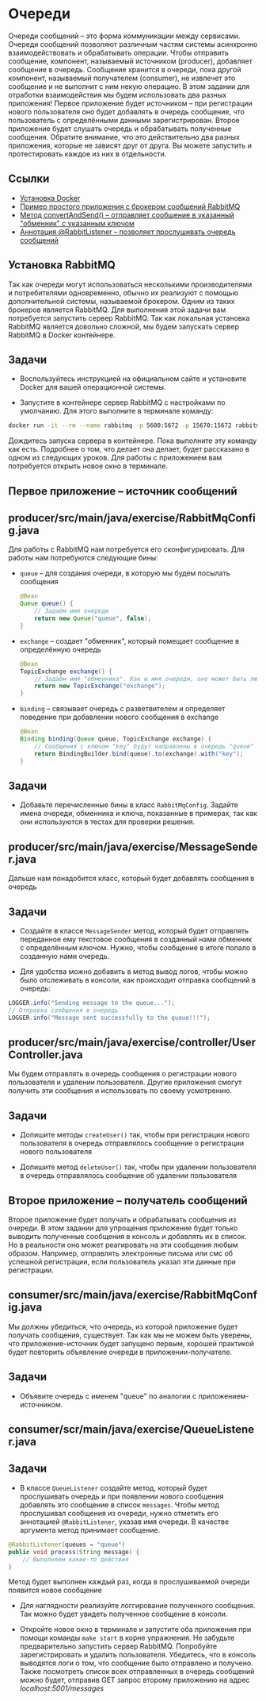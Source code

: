 # Очереди

Очереди сообщений – это форма коммуникации между сервисами. Очереди сообщений позволяют различным частям системы асинхронно взаимодействовать и обрабатывать операции. Чтобы отправить сообщение, компонент, называемый источником (producer), добавляет сообщение в очередь. Сообщение хранится в очереди, пока другой компонент, называемый получателем (consumer), не извлечет это сообщение и не выполнит с ним некую операцию. В этом задании для отработки взаимодействия мы будем использовать два разных приложения! Первое приложение будет источником – при регистрации нового пользователя оно будет добавлять в очередь сообщение, что пользователь с определёнными данными зарегистрирован. Второе приложение будет слушать очередь и обрабатывать полученные сообщения. Обратите внимание, что это действительно два разных приложения, которые не зависят друг от друга. Вы можете запустить и протестировать каждое из них в отдельности.

## Ссылки

* [Установка Docker](https://docs.docker.com/get-docker/)
* [Пример простого приложения с брокером сообщений RabbitMQ](https://spring.io/guides/gs/messaging-rabbitmq/)
* [Метод convertAndSend() – отправляет сообщение в указанный "обменник" с указанным ключом](https://docs.spring.io/spring-amqp/api/org/springframework/amqp/rabbit/core/RabbitTemplate.html#convertAndSend(java.lang.String,java.lang.Object))
* [Аннотация @RabbitListener – позволяет прослушивать очередь сообщений](https://docs.spring.io/spring-amqp/api/org/springframework/amqp/rabbit/annotation/RabbitListener.html)

## Установка RabbitMQ

Так как очереди могут использоваться несколькими производителями и потребителями одновременно, обычно их реализуют с помощью дополнительной системы, называемой брокером. Одним из таких брокеров является RabbitMQ. Для выполнения этой задачи вам потребуется запустить сервер RabbitMQ. Так как локальная установка RabbitMQ является довольно сложной, мы будем запускать сервер RabbitMQ в Docker контейнере.

## Задачи

* Воспользуйтесь инструкцией на официальном сайте и установите Docker для вашей операционной системы.

* Запустите в контейнере сервер RabbitMQ с настройками по умолчанию. Для этого выполните в терминале команду:

```bash
docker run -it --rm --name rabbitmq -p 5600:5672 -p 15670:15672 rabbitmq:3.9-management
```

Дождитесь запуска сервера в контейнере. Пока выполните эту команду как есть. Подробнее о том, что делает она делает, будет рассказано в одном из следующих уроков. Для работы с приложением вам потребуется открыть новое окно в терминале.

## Первое приложение – источник сообщений

## producer/src/main/java/exercise/RabbitMqConfig.java

Для работы с RabbitMQ нам потребуется его сконфигурировать. Для работы нам потребуются следующие бины:

* `queue` – для создания очереди, в которую мы будем посылать сообщения

  ```java
  @Bean
  Queue queue() {
      // Задаём имя очереди
      return new Queue("queue", false);
  }
  ```

* `exchange` – создает "обменник", который помещает сообщение в определённую очередь

  ```java
  @Bean
  TopicExchange exchange() {
      // Задаём имя "обменника". Как и имя очереди, оно может быть любым
      return new TopicExchange("exchange");
  }
  ```

* `binding` – связывает очередь с разветвителем и определяет поведение при добавлении нового сообщения в exchange

  ```java
  @Bean
  Binding binding(Queue queue, TopicExchange exchange) {
      // Сообщения с ключом "key" будут направлены в очередь "queue"
      return BindingBuilder.bind(queue).to(exchange).with("key");
  }
  ```

## Задачи

* Добавьте перечисленные бины в класс `RabbitMqConfig`. Задайте имена очереди, обменника и ключа, показанные в примерах, так как они используются в тестах для проверки решения.

## producer/src/main/java/exercise/MessageSender.java

Дальше нам понадобится класс, который будет добавлять сообщения в очередь

## Задачи

* Создайте в классе `MessageSender` метод, который будет отправлять переданное ему текстовое сообщения в созданный нами обменник с определённым ключом. Нужно, чтобы сообщение в итоге попало в созданную нами очередь.

* Для удобства можно добавить в метод вывод логов, чтобы можно было отслеживать в консоли, как происходит отправка сообщений в очередь:

```java
LOGGER.info("Sending message to the queue...");
// Отправка сообщения в очередь
LOGGER.info("Message sent successfully to the queue!!!");
```

## producer/src/main/java/exercise/controller/UserController.java

Мы будем отправлять в очередь сообщения о регистрации нового пользователя и удалении пользователя. Другие приложения смогут получить эти сообщения и использовать по своему усмотрению.

## Задачи

* Допишите методы `createUser()` так, чтобы при регистрации нового пользователя в очередь отправлялось сообщение о регистрации нового пользователя

* Допишите метод `deleteUser()` так, чтобы при удалении пользователя в очередь отправлялось сообщение об удалении пользователя

## Второе приложение – получатель сообщений

Второе приложение будет получать и обрабатывать сообщения из очереди. В этом задании для упрощения приложение будет только выводить полученные сообщения в консоль и добавлять их в список. Но в реальности оно может реагировать на эти сообщения любым образом. Например, отправлять электронные письма или смс об успешной регистрации, если пользователь указал эти данные при регистрации.

## consumer/src/main/java/exercise/RabbitMqConfig.java

Мы должны убедиться, что очередь, из которой приложение будет получать сообщения, существует. Так как мы не можем быть уверены, что приложение-источник будет запущено первым, хорошей практикой будет повторить объявление очереди в приложении-получателе.

## Задачи

* Объявите очередь с именем "queue" по аналогии с приложением-источником.

## consumer/scr/main/java/exercise/QueueListener.java

## Задачи

* В классе `QueueListener` создайте метод, который будет прослушивать очередь и при появлении нового сообщения добавлять это сообщение в список `messages`. Чтобы метод прослушивал сообщения из очереди, нужно отметить его аннотацией `@RabbitListener`, указав имя очереди. В качестве аргумента метод принимает сообщение.

```java
@RabbitListener(queues = "queue")
public void process(String message) {
    // Выполняем какие-то действия
}
```

Метод будет выполнен каждый раз, когда в прослушиваемой очереди появится новое сообщение

* Для наглядности реализуйте логгирование полученного сообщения. Так можно будет увидеть полученное сообщение в консоли.

* Откройте новое окно в терминале и запустите оба приложения при помощи команды `make start` в корне упражнения. Не забудьте предварительно запустить сервер RabbitMQ. Попробуйте зарегистрировать и удалить пользователя. Убедитесь, что в консоль выводятся логи о том, что сообщение было отправлено и получено. Также посмотреть список всех отправленных в очередь сообщений можно будет, отправив GET запрос второму приложению на адрес *localhost:5001/messages*
